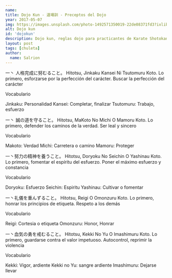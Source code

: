 ```yaml
---
name:
title: Dojo Kun - 道場訓 - Preceptos del Dojo
year: 2017-05-07
img: https://images.unsplash.com/photo-1492571350019-22de08371fd3?ixlib=rb-1.2.1&ixid=eyJhcHBfaWQiOjEyMDd9&w=1000&q=80
alt: Dojo kun
id: 'dojokun'
description: Dojo kun, reglas dojo para practicantes de Karate Shotokan
layout: post
tags: [chuleta]
author:
  name: Salrion
---
```


一丶 人格完成に努むること。
Hitotsu, Jinkaku Kansei Ni Tsutomuru Koto.
Lo primero, esforzarse por la perfección del carácter.
Buscar la perfección del carácter

Vocabulario

Jinkaku: Personalidad
Kansei: Completar, finalizar
Tsutomuru: Trabajo, esfuerzo

一丶 誠の道を守ること。
Hitotsu, MaKoto No Michi O Mamoru Koto.
Lo primero, defender los caminos de la verdad.
Ser leal y sincero

Vocabulario

Makoto: Verdad
Michi: Carretera o camino
Mamoru: Proteger

一丶努力の精神を養うこと。
Hitotsu, Doryoku No Seichin O Yashinau Koto.
Lo primero, fomentar el espíritu del esfuerzo.
Poner el máximo esfuerzo y constancia

Vocabulario

Doryoku: Esfuerzo
Seichin: Espiritu
Yashinau: Cultivar o fomentar

一丶礼儀を重んずること。
Hitotsu, Reigi O Omonzuru Koto.
Lo primero, honrar los principios de etiqueta.
Respeto a los demás

Vocabulario

Reigi: Cortesia o etiqueta
Omonzuru: Honor, Honrar

一丶血気の勇を戒むること。
Hitotsu, Kekki No Yu O Imashimuru Koto.
Lo primero, guardarse contra el valor impetuoso.
Autocontrol, reprimir la violencia

Vocabulario

Kekki: Vigor, ardiente
Kekki no Yu: sangre ardiente
Imashimuru: Dejarse llevar
